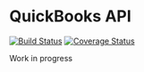 # QuickBooks API

[![Build Status](https://img.shields.io/travis/wheniwork/quickbooks-api.svg)](https://travis-ci.org/wheniwork/quickbooks-api)
[![Coverage Status](https://img.shields.io/coveralls/wheniwork/quickbooks-api/badge.svg)](https://coveralls.io/github/wheniwork/quickbooks-api?branch=master)

Work in progress
